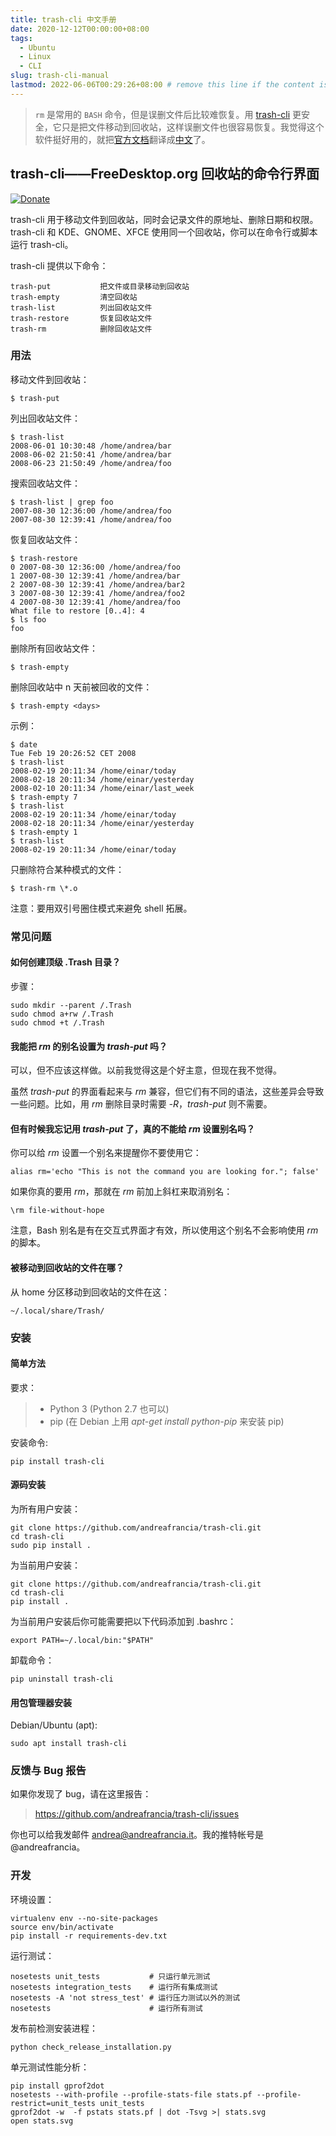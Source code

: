 ```yaml
---
title: trash-cli 中文手册
date: 2020-12-12T00:00:00+08:00
tags:
  - Ubuntu
  - Linux
  - CLI
slug: trash-cli-manual
lastmod: 2022-06-06T00:29:26+08:00 # remove this line if the content is actually changed
---
```


> `rm` 是常用的 `BASH` 命令，但是误删文件后比较难恢复。用 [trash-cli](https://github.com/andreafrancia/trash-cli) 更安全，它只是把文件移动到回收站，这样误删文件也很容易恢复。我觉得这个软件挺好用的，就把[官方文档](https://github.com/andreafrancia/trash-cli/blob/master/README.rst)翻译成[中文](https://github.com/andreafrancia/trash-cli/blob/master/README_zh-CN.rst)了。

<!--
# trash-cli - Command Line Interface to FreeDesktop.org Trash.
-->

## trash-cli——FreeDesktop.org 回收站的命令行界面

[![Donate](https://www.paypalobjects.com/en_GB/i/btn/btn_donate_SM.gif)](https://www.paypal.com/cgi-bin/webscr?cmd=_s-xclick&hosted_button_id=93L6PYT4WBN5A)

<!--
trash-cli trashes files recording the original path, deletion date, and permissions. It uses the same trashcan used by KDE, GNOME, and XFCE, but you can invoke it from the command line (and scripts).
-->

trash-cli 用于移动文件到回收站，同时会记录文件的原地址、删除日期和权限。trash-cli 和 KDE、GNOME、XFCE 使用同一个回收站，你可以在命令行或脚本运行 trash-cli。

<!--
It provides these commands:

    trash-put           trash files and directories.
    trash-empty         empty the trashcan(s).
    trash-list          list trashed files.
    trash-restore       restore a trashed file.
    trash-rm            remove individual files from the trashcan.
-->

trash-cli 提供以下命令：

    trash-put           把文件或目录移动到回收站
    trash-empty         清空回收站
    trash-list          列出回收站文件
    trash-restore       恢复回收站文件
    trash-rm            删除回收站文件

<!--
## Usage
-->

### 用法

<!--
Trash a file:

    $ trash-put
-->

移动文件到回收站：

    $ trash-put

<!--
List trashed files:

    $ trash-list
    2008-06-01 10:30:48 /home/andrea/bar
    2008-06-02 21:50:41 /home/andrea/bar
    2008-06-23 21:50:49 /home/andrea/foo
-->

列出回收站文件：

    $ trash-list
    2008-06-01 10:30:48 /home/andrea/bar
    2008-06-02 21:50:41 /home/andrea/bar
    2008-06-23 21:50:49 /home/andrea/foo

<!--
Search for a file in the trashcan:

    $ trash-list | grep foo
    2007-08-30 12:36:00 /home/andrea/foo
    2007-08-30 12:39:41 /home/andrea/foo
-->

搜索回收站文件：

    $ trash-list | grep foo
    2007-08-30 12:36:00 /home/andrea/foo
    2007-08-30 12:39:41 /home/andrea/foo

<!--
Restore a trashed file:

    $ trash-restore
    0 2007-08-30 12:36:00 /home/andrea/foo
    1 2007-08-30 12:39:41 /home/andrea/bar
    2 2007-08-30 12:39:41 /home/andrea/bar2
    3 2007-08-30 12:39:41 /home/andrea/foo2
    4 2007-08-30 12:39:41 /home/andrea/foo
    What file to restore [0..4]: 4
    $ ls foo
    foo
-->

恢复回收站文件：

    $ trash-restore
    0 2007-08-30 12:36:00 /home/andrea/foo
    1 2007-08-30 12:39:41 /home/andrea/bar
    2 2007-08-30 12:39:41 /home/andrea/bar2
    3 2007-08-30 12:39:41 /home/andrea/foo2
    4 2007-08-30 12:39:41 /home/andrea/foo
    What file to restore [0..4]: 4
    $ ls foo
    foo

<!--
Remove all files from the trashcan:

    $ trash-empty
-->

删除所有回收站文件：

    $ trash-empty

<!--
Remove only the files that have been deleted more than \<days\> ago:

    $ trash-empty <days>
-->

删除回收站中 n 天前被回收的文件：

    $ trash-empty <days>

<!--
Example:

    $ date
    Tue Feb 19 20:26:52 CET 2008
    $ trash-list
    2008-02-19 20:11:34 /home/einar/today
    2008-02-18 20:11:34 /home/einar/yesterday
    2008-02-10 20:11:34 /home/einar/last_week
    $ trash-empty 7
    $ trash-list
    2008-02-19 20:11:34 /home/einar/today
    2008-02-18 20:11:34 /home/einar/yesterday
    $ trash-empty 1
    $ trash-list
    2008-02-19 20:11:34 /home/einar/today
-->

示例：

    $ date
    Tue Feb 19 20:26:52 CET 2008
    $ trash-list
    2008-02-19 20:11:34 /home/einar/today
    2008-02-18 20:11:34 /home/einar/yesterday
    2008-02-10 20:11:34 /home/einar/last_week
    $ trash-empty 7
    $ trash-list
    2008-02-19 20:11:34 /home/einar/today
    2008-02-18 20:11:34 /home/einar/yesterday
    $ trash-empty 1
    $ trash-list
    2008-02-19 20:11:34 /home/einar/today

<!--
Remove only files matching a pattern:

    $ trash-rm \*.o

Note: you need to use quotes in order to protect the pattern from shell
expansion.
-->

只删除符合某种模式的文件：

    $ trash-rm \*.o

<!--
Note: you need to use quotes in order to protect the pattern from shell expansion.
-->

注意：要用双引号圈住模式来避免 shell 拓展。

<!--
## FAQ
-->

### 常见问题

<!--
### How to create a top level .Trash dir?

Steps :

    sudo mkdir --parent /.Trash
    sudo chmod a+rw /.Trash
    sudo chmod +t /.Trash
-->

#### 如何创建顶级 .Trash 目录？

步骤：

    sudo mkdir --parent /.Trash
    sudo chmod a+rw /.Trash
    sudo chmod +t /.Trash

<!--
### Can I alias *rm* to *trash-put*?
-->

#### 我能把 *rm* 的别名设置为 *trash-put* 吗？

<!--
You can but you shouldn't. In the early days I thought it was a good idea to do that but now I changed my mind.

Although the interface of *trash-put* seems to be compatible with *rm*, it has different semantics which will cause you problems. For example, while *rm* requires *-R* for deleting directories *trash-put* does not.
-->

可以，但不应该这样做。以前我觉得这是个好主意，但现在我不觉得。

虽然 *trash-put* 的界面看起来与 *rm* 兼容，但它们有不同的语法，这些差异会导致一些问题。比如，用 *rm* 删除目录时需要 *-R*，*trash-put* 则不需要。

<!--
### But sometimes I forget to use *trash-put*, really can't I?
-->

#### 但有时候我忘记用 *trash-put* 了，真的不能给 *rm* 设置别名吗？

<!--
You could alias *rm* to something that will
remind you to not use it:
-->

你可以给 *rm* 设置一个别名来提醒你不要使用它：

    alias rm='echo "This is not the command you are looking for."; false'

<!--
Then, if you really want to use *rm*, simply prepend a slash to bypass the alias:
-->

如果你真的要用 *rm*，那就在 *rm* 前加上斜杠来取消别名：

    \rm file-without-hope

<!--
Note that Bash aliases are used only in interactive shells, so using this alias should not interfere with scripts that expect to use *rm*.
-->

注意，Bash 别名是有在交互式界面才有效，所以使用这个别名不会影响使用 *rm* 的脚本。

<!--
### Where the trashed files go?
-->

#### 被移动到回收站的文件在哪？

<!--
File trashed from the home partition will be moved here:

    ~/.local/share/Trash/
-->

从 home 分区移动到回收站的文件在这：

    ~/.local/share/Trash/

<!--
## Installation
-->

### 安装

<!--
### The easy way
-->

#### 简单方法

<!--
Requirements:

> -   Python 3 (Python 2.7 may work)
> -   pip (use *apt-get install python-pip* on Debian)
-->

要求：

> - Python 3 (Python 2.7 也可以)
> - pip (在 Debian 上用 *apt-get install python-pip* 来安装 pip)

<!--
Installation command:

    pip install trash-cli
-->

安装命令:

    pip install trash-cli

<!--
### From sources
-->

#### 源码安装

<!--
System-wide installation:

    git clone https://github.com/andreafrancia/trash-cli.git
    cd trash-cli
    sudo pip install .
-->

为所有用户安装：

    git clone https://github.com/andreafrancia/trash-cli.git
    cd trash-cli
    sudo pip install .

<!--
User-only installation:

    git clone https://github.com/andreafrancia/trash-cli.git
    cd trash-cli
    pip install .
-->

为当前用户安装：

    git clone https://github.com/andreafrancia/trash-cli.git
    cd trash-cli
    pip install .

<!--
After the user installation you may want add this line to your .bashrc:

    export PATH=~/.local/bin:"$PATH"
-->

为当前用户安装后你可能需要把以下代码添加到 .bashrc：

    export PATH=~/.local/bin:"$PATH"

<!--
For uninstalling use:

    pip uninstall trash-cli
-->

卸载命令：

    pip uninstall trash-cli


#### 用包管理器安装

Debian/Ubuntu (apt):

    sudo apt install trash-cli

<!--
## Bugs and feedback
-->

### 反馈与 Bug 报告

<!--
If you discover a bug please report it here:

> <https://github.com/andreafrancia/trash-cli/issues>

You can also email me to <andrea@andreafrancia.it>. On Twitter I'm
@andreafrancia.
-->

如果你发现了 bug，请在这里报告：

> <https://github.com/andreafrancia/trash-cli/issues>

你也可以给我发邮件 <andrea@andreafrancia.it>。我的推特帐号是 @andreafrancia。

<!--
## Development
-->

### 开发

<!--
Environment setup:

    virtualenv env --no-site-packages
    source env/bin/activate
    pip install -r requirements-dev.txt
-->

环境设置：

    virtualenv env --no-site-packages
    source env/bin/activate
    pip install -r requirements-dev.txt

<!--
Running tests:

    nosetests unit_tests           # run only unit tests
    nosetests integration_tests    # run all integration tests
    nosetests -A 'not stress_test' # run all tests but stress tests
    nosetests                      # run all tests
-->

运行测试：

    nosetests unit_tests           # 只运行单元测试
    nosetests integration_tests    # 运行所有集成测试
    nosetests -A 'not stress_test' # 运行压力测试以外的测试
    nosetests                      # 运行所有测试

<!--
Check the installation process before release:

    python check_release_installation.py
-->

发布前检测安装进程：

    python check_release_installation.py

<!--
Profiling unit tests:

    pip install gprof2dot
    nosetests --with-profile --profile-stats-file stats.pf --profile-restrict=unit_tests unit_tests
    gprof2dot -w  -f pstats stats.pf | dot -Tsvg >| stats.svg
    open stats.svg
-->

单元测试性能分析：

    pip install gprof2dot
    nosetests --with-profile --profile-stats-file stats.pf --profile-restrict=unit_tests unit_tests
    gprof2dot -w  -f pstats stats.pf | dot -Tsvg >| stats.svg
    open stats.svg

